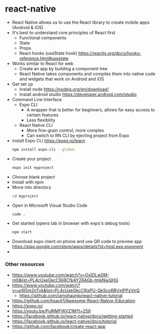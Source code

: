 # react-native

- React Native allows us to use the React library to create mobile apps (Android & iOS)
- It's best to understand core principles of React first
  - Functional components
  - State
  - Props
  - React hooks (useState hook) https://reactjs.org/docs/hooks-reference.html#usestate
- Works similar to React for web
  - Create an app by building a component tree
  - React Native takes components and compiles them into native code and widgets that work on Android and iOS
- Get set up
  - Install node https://nodejs.org/en/download/
  - Install android studio https://developer.android.com/studio
- Command Line Interface
  - Expo CLI
    - A wrapper that is better for beginners, allows for easy access to certain features
    - Less flexibility
  - React Native CLI
    - More fine-grain control, more complex
    - Can switch to RN CLI by ejecting project from Expo
- Install Expo CLI https://expo.io/learn
  ```sh
  npm install expo-cli --global
  ```
- Create your project
  ```sh
  expo init myproject
  ```
- Choose blank project
- Install with npm
- Move into directory
  ```sh
  cd myproject
  ```
- Open in Microsoft Visual Studio Code
  ```sh
  code .
  ```
- Get started (opens tab in browser with expo's debug tools)
  ```sh
  npm start
  ```
- Download expo client on phone and use QR code to preview app https://play.google.com/store/apps/details?id=host.exp.exponent
-

### Other resources

- https://www.youtube.com/watch?v=OxIDLw0M-m0&list=PL4cUxeGkcC9ij8CfkAY2RAGb-tmkNwQHG
- https://www.youtube.com/watch?v=ur6I5m2nTvk&list=PL4cUxeGkcC9ixPU-QkScoRBVxtPPzVjrQ
  - https://github.com/iamshaunjp/react-native-tutorial
- https://github.com/hsavit1/Awesome-React-Native-Education
- https://expo.io/
- https://youtu.be/PuRIMFWVZ1M?t=259
- https://facebook.github.io/react-native/docs/getting-started
- https://facebook.github.io/react-native/docs/tutorial
- https://github.com/facebook/create-react-app
